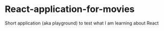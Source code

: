 # React-application-for-movies
Short application (aka playground) to test what I am learning about React
